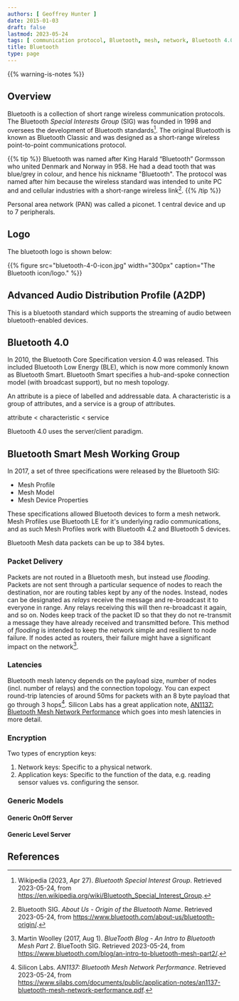 ```yaml
---
authors: [ Geoffrey Hunter ]
date: 2015-01-03
draft: false
lastmod: 2023-05-24
tags: [ communication protocol, Bluetooth, mesh, network, Bluetooth 4.0, hops, flooding, packets, messages, encryption, latencies, Silicon Labs, nodes, routing, Bluetooth SIG ]
title: Bluetooth
type: page
---
```


{{% warning-is-notes %}}

## Overview

Bluetooth is a collection of short range wireless communication protocols. The Bluetooth _Special Interests Group_ (SIG) was founded in 1998 and oversees the development of Bluetooth standards[^bib-wikipedia-bluetooth-sig]. The original Bluetooth is known as Bluetooth Classic and was designed as a short-range wireless point-to-point communications protocol.

{{% tip %}}
Bluetooth was named after King Harald “Bluetooth” Gormsson who united Denmark and Norway in 958. He had a dead tooth that was blue/grey in colour, and hence his nickname "Bluetooth". The protocol was named after him because the wireless standard was intended to unite PC and and cellular industries with a short-range wireless link[^bib-sig-origin-of-name].
{{% /tip %}}

Personal area network (PAN) was called a piconet. 1 central device and up to 7 peripherals.

## Logo

The bluetooth logo is shown below:

{{% figure src="bluetooth-4-0-icon.jpg" width="300px" caption="The Bluetooth icon/logo." %}}

## Advanced Audio Distribution Profile (A2DP)

This is a bluetooth standard which supports the streaming of audio between bluetooth-enabled devices.

## Bluetooth 4.0

In 2010, the Bluetooth Core Specification version 4.0 was released. This included Bluetooth Low Energy (BLE), which is now more commonly known as Bluetooth Smart. Bluetooth Smart specifies a hub-and-spoke connection model (with broadcast support), but no mesh topology.

An attribute is a piece of labelled and addressable data. A characteristic is a group of attributes, and a service is a group of attributes.

attribute < characteristic < service

Bluetooth 4.0 uses the server/client paradigm.

## Bluetooth Smart Mesh Working Group

In 2017, a set of three specifications were released by the Bluetooth SIG:

* Mesh Profile
* Mesh Model
* Mesh Device Properties

These specifications allowed Bluetooth devices to form a mesh network. Mesh Profiles use Bluetooth LE for it's underlying radio communications, and as such Mesh Profiles work with Bluetooth 4.2 and Bluetooth 5 devices.

Bluetooth Mesh data packets can be up to 384 bytes.

### Packet Delivery

Packets are not routed in a Bluetooth mesh, but instead use _flooding_. Packets are not sent through a particular sequence of nodes to reach the destination, nor are routing tables kept by any of the nodes. Instead, nodes can be designated as _relays_ receive the message and re-broadcast it to everyone in range. Any relays receiving this will then re-broadcast it again, and so on. Nodes keep track of the packet ID so that they do not re-transmit a message they have already received and transmitted before. This method of _flooding_ is intended to keep the network simple and resilient to node failure. If nodes acted as routers, their failure might have a significant impact on the network[^bib-sig-intro-to-mesh-part-2].

### Latencies

Bluetooth mesh latency depends on the payload size, number of nodes (incl. number of relays) and the connection topology. You can expect round-trip latencies of around 50ms for packets with an 8 byte payload that go through 3 hops[^bib-silicon-labs-bluetooth-mesh-performance]. Silicon Labs has a great application note, [AN1137: Bluetooth Mesh Network Performance](https://www.silabs.com/documents/public/application-notes/an1137-bluetooth-mesh-network-performance.pdf) which goes into mesh latencies in more detail.

### Encryption

Two types of encryption keys:

1. Network keys: Specific to a physical network.
1. Application keys: Specific to the function of the data, e.g. reading sensor values vs. configuring the sensor.

### Generic Models

#### Generic OnOff Server

#### Generic Level Server

## References

[^bib-sig-intro-to-mesh-part-2]: Martin Woolley (2017, Aug 1). _BlueTooth Blog - An Intro to Bluetooth Mesh Part 2_. BlueTooth SIG. Retrieved 2023-05-24, from https://www.bluetooth.com/blog/an-intro-to-bluetooth-mesh-part2/.
[^bib-silicon-labs-bluetooth-mesh-performance]: Silicon Labs. _AN1137: Bluetooth Mesh Network Performance_. Retrieved 2023-05-24, from https://www.silabs.com/documents/public/application-notes/an1137-bluetooth-mesh-network-performance.pdf.
[^bib-wikipedia-bluetooth-sig]: Wikipedia (2023, Apr 27). _Bluetooth Special Interest Group_. Retrieved 2023-05-24, from https://en.wikipedia.org/wiki/Bluetooth_Special_Interest_Group.
[^bib-sig-origin-of-name]: Bluetooth SIG. _About Us - Origin of the Bluetooth Name_. Retrieved 2023-05-24, from https://www.bluetooth.com/about-us/bluetooth-origin/.
